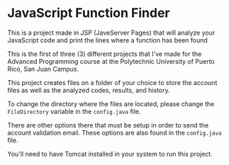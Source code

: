 # JavaScript Function Finder

This is a project made in JSP (JaveServer Pages) that will analyze your JavaScript code and print the lines where a function has been found

This is the first of three (3) different projects that I've made for the Advanced Programming course at the Polytechnic University of Puerto Rico, San Juan Campus.

This project creates files on a folder of your choice to store the account files as well as the analyzed codes, results, and history.

To change the directory where the files are located, please change the `FileDirectory` variable in the `config.java` file.

There are other options there that must be setup in order to send the account validation email. These options are also found in the `config.java` file.

You'll need to have Tomcat installed in your system to run this project.

